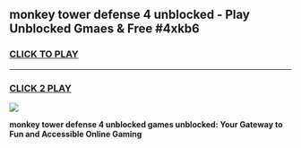 
## monkey tower defense 4 unblocked - Play Unblocked Gmaes & Free #4xkb6
<h3>
<a href="https://news.freeplayer.one?title=monkey_tower_defense_4_unblocked&ref=24F">CLICK TO PLAY</a></h3>
<hr>

<h3>
<a href="https://news.freeplayer.one?title=monkey_tower_defense_4_unblocked&ref=24F">CLICK 2 PLAY</a>
  
</h3>

<a href="https://news.freeplayer.one?title=monkey_tower_defense_4_unblocked&ref=24F/"><img src="https://clearcache.store/games.png"></a>


**monkey tower defense 4 unblocked games unblocked: Your Gateway to Fun and Accessible Online Gaming**

